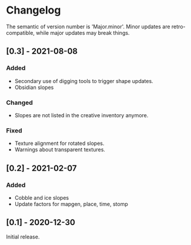 Changelog
=========

The semantic of version number is 'Major.minor'. Minor updates are retro-compatible, while major updates may break things.

[0.3] - 2021-08-08
------------------

### Added
- Secondary use of digging tools to trigger shape updates.
- Obsidian slopes

### Changed
- Slopes are not listed in the creative inventory anymore.

### Fixed
- Texture alignment for rotated slopes.
- Warnings about transparent textures.


[0.2] - 2021-02-07
------------------

### Added
- Cobble and ice slopes
- Update factors for mapgen, place, time, stomp


[0.1] - 2020-12-30
------------------

Initial release.
